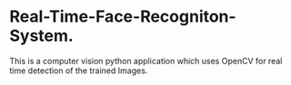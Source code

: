# Real-Time-Face-Recogniton-System.
This is a computer vision python application which uses OpenCV for real time detection of the trained Images.
